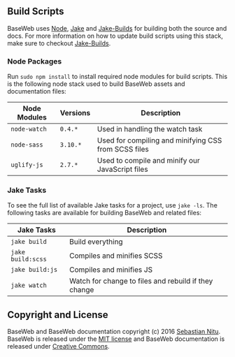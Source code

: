 ## Build Scripts

BaseWeb uses [Node](https://nodejs.org/), [Jake](http://jakejs.com/) and [Jake-Builds](https://github.com/sebnitu/jake-builds) for building both the source and docs. For more information on how to update build scripts using this stack, make sure to checkout [Jake-Builds](https://github.com/sebnitu/jake-builds).

### Node Packages
Run `sudo npm install` to install required node modules for build scripts. This is the following node stack used to build BaseWeb assets and documentation files:

| Node Modules   | Versions   | Description |
|----------------|------------|-------------|
| `node-watch`   | `0.4.*`    | Used in handling the watch task |
| `node-sass`    | `3.10.*`   | Used for compiling and minifying CSS from SCSS files |
| `uglify-js`    | `2.7.*`    | Used to compile and minify our JavaScript files |

### Jake Tasks
To see the full list of available Jake tasks for a project, use `jake -ls`. The following tasks are available for building BaseWeb and related files:

| Jake Tasks            | Description                                          |
|-----------------------|------------------------------------------------------|
| `jake build`          | Build everything                                     |
| `jake build:scss`     | Compiles and minifies SCSS                           |
| `jake build:js`       | Compiles and minifies JS                             |
| `jake watch`          | Watch for change to files and rebuild if they change |

## Copyright and License

BaseWeb and BaseWeb documentation copyright (c) 2016 [Sebastian Nitu](http://sebnitu.com). BaseWeb is released under the [MIT license](https://github.com/sebnitu/BaseWeb/blob/master/LICENSE) and BaseWeb documentation is released under [Creative Commons](https://github.com/sebnitu/BaseWeb/blob/master/docs/LICENSE).
